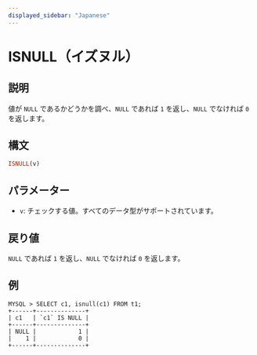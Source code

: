 ```yaml
---
displayed_sidebar: "Japanese"
---
```


# ISNULL（イズヌル） 

## 説明

値が `NULL` であるかどうかを調べ、`NULL` であれば `1` を返し、`NULL` でなければ `0` を返します。

## 構文

```Haskell
ISNULL(v)
```

## パラメーター

- `v`: チェックする値。すべてのデータ型がサポートされています。

## 戻り値

`NULL` であれば `1` を返し、`NULL` でなければ `0` を返します。

## 例

```plain text
MYSQL > SELECT c1, isnull(c1) FROM t1;
+------+--------------+
| c1   | `c1` IS NULL |
+------+--------------+
| NULL |            1 |
|    1 |            0 |
+------+--------------+
```